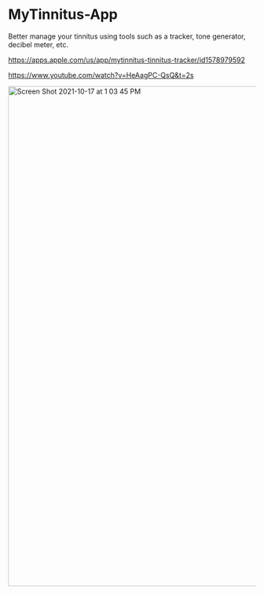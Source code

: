 # MyTinnitus-App

Better manage your tinnitus using tools such as a tracker, tone generator, decibel meter, etc.

https://apps.apple.com/us/app/mytinnitus-tinnitus-tracker/id1578979592

https://www.youtube.com/watch?v=HeAagPC-QsQ&t=2s

<img width="1017" alt="Screen Shot 2021-10-17 at 1 03 45 PM" src="https://user-images.githubusercontent.com/77933884/223939338-7b312501-e257-4e8f-8adb-2b9c3888b07e.png">
